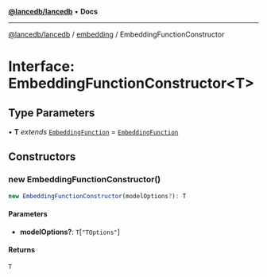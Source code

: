 [**@lancedb/lancedb**](../../../README.md) • **Docs**
***
[@lancedb/lancedb](../../../globals.md) / [embedding](../README.md) / EmbeddingFunctionConstructor
# Interface: EmbeddingFunctionConstructor&lt;T&gt;
## Type Parameters
• **T** *extends* [`EmbeddingFunction`](../classes/EmbeddingFunction.md) = [`EmbeddingFunction`](../classes/EmbeddingFunction.md)
## Constructors
### new EmbeddingFunctionConstructor()
```ts
new EmbeddingFunctionConstructor(modelOptions?): T
```
#### Parameters
* **modelOptions?**: `T`\[`"TOptions"`\]
#### Returns
`T`
